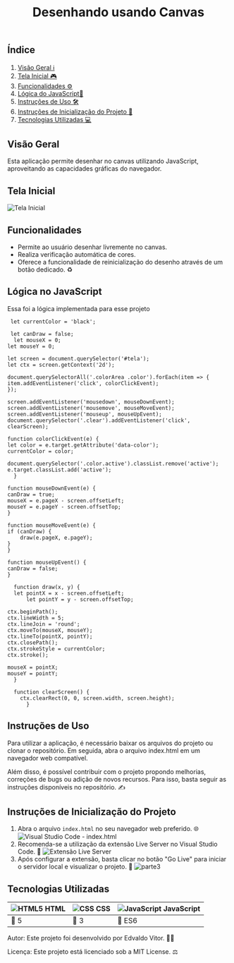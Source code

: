 <body>
  <header>
    <h1>Desenhando usando Canvas</h1>
  </header>
  <main>
    <h2>Índice</h2>
    <ol>
      <li><a href="#visão-geral">Visão Geral ℹ️</a></li>
      <li><a href="#tela-do-dashboard">Tela Inicial 🎮</a></li>
      <li><a href="#business-rules">Funcionalidades ⚙️</a></li>
      <li><a href="#logic-js">Lógica do JavaScript🧠<a/></li>
      <li><a href="#funcionamento-dos-filtros">Instruções de Uso 🛠️</a></li>
      <li><a href="#instruções-de-inicialização-do-projeto">Instruções de Inicialização do Projeto 🚀</a></li>
      <li><a href="#tecnologias-utilizadas">Tecnologias Utilizadas 💻</a></li>
    </ol>
    <section id="visão-geral">
      <h2>Visão Geral</h2>
      <p>Esta aplicação permite desenhar no canvas utilizando JavaScript, aproveitando as capacidades gráficas do navegador.</p>
    </section>
    <section id="tela-do-dashboard">
      <h2>Tela Inicial</h2>
      <img src="https://github.com/edvaldovitor250/drawing-canvas/assets/116117189/1e457cf5-4d85-44ec-8497-4223baefea1c" alt="Tela Inicial">
    </section>
    <section id="business-rules">
      <h2>Funcionalidades</h2>
      <ul>
        <li>Permite ao usuário desenhar livremente no canvas.</li>
        <li>Realiza verificação automática de cores.</li>
        <li>Oferece a funcionalidade de reinicialização do desenho através de um botão dedicado. ♻️</li>
      </ul>
    </section>
    <section id="logic-js">
      <h2>Lógica no JavaScript</h2>
      <p>Essa foi a lógica implementada para esse projeto</p>
        
     let currentColor = 'black';

     let canDraw = false;
      let mouseX = 0;
    let mouseY = 0;

    let screen = document.querySelector('#tela');
    let ctx = screen.getContext('2d');

    document.querySelectorAll('.colorArea .color').forEach(item => {
    item.addEventListener('click', colorClickEvent);
    });

    screen.addEventListener('mousedown', mouseDownEvent);
    screen.addEventListener('mousemove', mouseMoveEvent);
    screen.addEventListener('mouseup', mouseUpEvent);
    document.querySelector('.clear').addEventListener('click', clearScreen);

    function colorClickEvent(e) {
    let color = e.target.getAttribute('data-color');
    currentColor = color;

    document.querySelector('.color.active').classList.remove('active');
    e.target.classList.add('active');
      }

    function mouseDownEvent(e) {
    canDraw = true;
    mouseX = e.pageX - screen.offsetLeft;
    mouseY = e.pageY - screen.offsetTop;
    }

    function mouseMoveEvent(e) {
    if (canDraw) {
        draw(e.pageX, e.pageY);
    }
    }

    function mouseUpEvent() {
    canDraw = false;
    }

      function draw(x, y) {
      let pointX = x - screen.offsetLeft;
          let pointY = y - screen.offsetTop;

    ctx.beginPath();
    ctx.lineWidth = 5;
    ctx.lineJoin = 'round';
    ctx.moveTo(mouseX, mouseY);
    ctx.lineTo(pointX, pointY);
    ctx.closePath();
    ctx.strokeStyle = currentColor;
    ctx.stroke();

    mouseX = pointX;
    mouseY = pointY;
      }

      function clearScreen() {
        ctx.clearRect(0, 0, screen.width, screen.height);
          }
          
      
  </section>
    <section id="funcionamento-dos-filtros">
      <h2>Instruções de Uso</h2>
      <p>Para utilizar a aplicação, é necessário baixar os arquivos do projeto ou clonar o repositório. Em seguida, abra o arquivo index.html em um navegador web compatível.</p>
      <p>Além disso, é possível contribuir com o projeto propondo melhorias, correções de bugs ou adição de novos recursos. Para isso, basta seguir as instruções disponíveis no repositório. ✍️</p>
    </section>
    <section id="instruções-de-inicialização-do-projeto">
      <h2>Instruções de Inicialização do Projeto</h2>
      <ol>
        <li>Abra o arquivo <code>index.html</code> no seu navegador web preferido. 🌐
          <img src="https://github.com/edvaldovitor250/dashbord/assets/116117189/8b9fb383-d9e5-44b8-9e54-dff95d16fb44" alt="Visual Studio Code - index.html">
        </li>
        <li>Recomenda-se a utilização da extensão Live Server no Visual Studio Code. 🚀
          <img src="https://github.com/edvaldovitor250/dashbord/assets/116117189/88c85725-2358-4f13-b6ed-1e9270f87beb" alt="Extensão Live Server">
        </li>
        <li>Após configurar a extensão, basta clicar no botão "Go Live" para iniciar o servidor local e visualizar o projeto. 🚀
          <img src="https://github.com/edvaldovitor250/jogo-da-velha/assets/116117189/abf9458d-1816-43d1-abe0-8693d8d0a462" alt="parte3">
        </li>
      </ol>
    </section>
    <section id="tecnologias-utilizadas">
      <h2>Tecnologias Utilizadas</h2>
      <table>
        <thead>
          <tr>
            <th><img src="https://skillicons.dev/icons?i=html" alt="HTML5"> HTML</th>
            <th><img src="https://skillicons.dev/icons?i=css" alt="CSS"> CSS</th>
            <th><img src="https://skillicons.dev/icons?i=js" alt="JavaScript"> JavaScript</th>
          </tr>
        </thead>
        <tbody>
          <tr>
            <td>🔖 5</td>
            <td>🔖 3</td>
            <td>🔖 ES6</td>
          </tr>
        </tbody>
      </table>
    </section>
    <footer>
      <p>Autor: Este projeto foi desenvolvido por Edvaldo Vitor. 👨‍💻</p>
      <p>Licença: Este projeto está licenciado sob a MIT License. ⚖️</p>
    </footer>
  </main>
</body>
